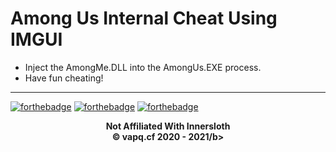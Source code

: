 # Among Us Internal Cheat Using IMGUI
 * Inject the AmongMe.DLL into the AmongUs.EXE process.
 * Have fun cheating!
 ---
 
 [![forthebadge](https://forthebadge.com/images/badges/made-with-crayons.svg)](https://forthebadge.com) [![forthebadge](https://forthebadge.com/images/badges/built-by-developers.svg)](https://forthebadge.com) [![forthebadge](https://forthebadge.com/images/badges/made-with-c-plus-plus.svg)](https://forthebadge.com)
 
 <p align="center">
  <b>Not Affiliated With Innersloth</b><br>
  <b>&copy; vapq.cf 2020 - 2021/b><br>
</p>

